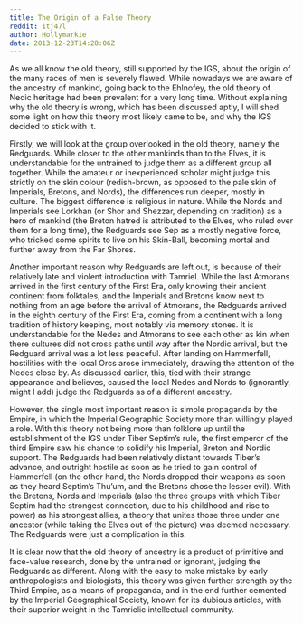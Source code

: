 ```yaml
---
title: The Origin of a False Theory
reddit: 1tj47l
author: Hollymarkie
date: 2013-12-23T14:28:06Z
---
```


As we all know the old theory, still supported by the IGS, about the origin of
the many races of men is severely flawed. While nowadays we are aware of the
ancestry of mankind, going back to the Ehlnofey, the old theory of Nedic
heritage had been prevalent for a very long time. Without explaining why the old
theory is wrong, which has been discussed aptly, I will shed some light on how
this theory most likely came to be, and why the IGS decided to stick with it.

Firstly, we will look at the group overlooked in the old theory, namely the
Redguards. While closer to the other mankinds than to the Elves, it is
understandable for the untrained to judge them as a different group all
together. While the amateur or inexperienced scholar might judge this strictly
on the skin colour (redish-brown, as opposed to the pale skin of Imperials,
Bretons, and Nords), the differences run deeper, mostly in culture. The biggest
difference is religious in nature. While the Nords and Imperials see Lorkhan (or
Shor and Shezzar, depending on tradition) as a hero of mankind (the Breton
hatred is attributed to the Elves, who ruled over them for a long time), the
Redguards see Sep as a mostly negative force, who tricked some spirits to live
on his Skin-Ball, becoming mortal and further away from the Far Shores.

Another important reason why Redguards are left out, is because of their
relatively late and violent introduction with Tamriel. While the last Atmorans
arrived in the first century of the First Era, only knowing their ancient
continent from folktales, and the Imperials and Bretons know next to nothing
from an age before the arrival of Atmorans, the Redguards arrived in the eighth
century of the First Era, coming from a continent with a long tradition of
history keeping, most notably via memory stones. It is understandable for the
Nedes and Atmorans to see each other as kin when there cultures did not cross
paths until way after the Nordic arrival, but the Redguard arrival was a lot
less peaceful. After landing on Hammerfell, hostilities with the local Orcs
arose immediately, drawing the attention of the Nedes close by. As discussed
earlier, this, tied with their strange appearance and believes, caused the local
Nedes and Nords to (ignorantly, might I add) judge the Redguards as of a
different ancestry.

However, the single most important reason is simple propaganda by the Empire, in
which the Imperial Geographic Society more than willingly played a role. With
this theory not being more than folklore up until the establishment of the IGS
under Tiber Septim’s rule, the first emperor of the third Empire saw his chance
to solidify his Imperial, Breton and Nordic support. The Redguards had been
relatively distant towards Tiber’s advance, and outright hostile as soon as he
tried to gain control of Hammerfell (on the other hand, the Nords dropped their
weapons as soon as they heard Septim’s Thu’um, and the Bretons chose the lesser
evil). With the Bretons, Nords and Imperials (also the three groups with which
Tiber Septim had the strongest connection, due to his childhood and rise to
power) as his strongest allies, a theory that unites those three under one
ancestor (while taking the Elves out of the picture) was deemed necessary. The
Redguards were just a complication in this.

It is clear now that the old theory of ancestry is a product of primitive and
face-value research, done by the untrained or ignorant, judging the Redguards as
different. Along with the easy to make mistake by early anthropologists and
biologists, this theory was given further strength by the Third Empire, as a
means of propaganda, and in the end further cemented by the Imperial
Geographical Society, known for its dubious articles, with their superior weight
in the Tamrielic intellectual community.
